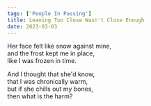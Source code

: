```yaml
---
tags: ['People In Passing']
title: Leaning Too Close Wasn't Close Enough
date: 2023-03-03
---
```


Her face felt like snow against mine,  
and the frost kept me in place,  
like I was frozen in time.

And I thought that she'd know,  
that I was chronically warm,  
but if she chills out my bones,  
then what is the harm?
